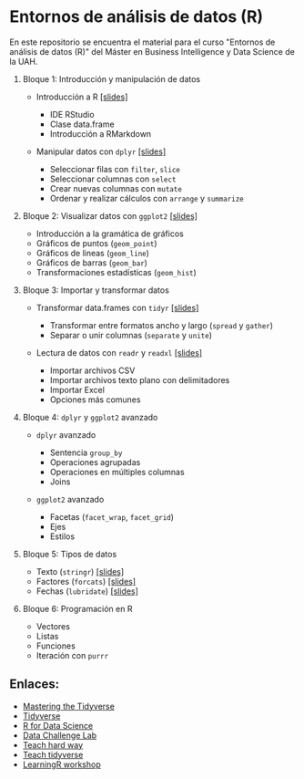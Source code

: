 # Entornos de análisis de datos (R)

En este repositorio se encuentra el material para el curso "Entornos de análisis de datos (R)" del Máster en Business Intelligence y Data Science de la UAH.


1. Bloque 1: Introducción y manipulación de datos

    * Introducción a R [[slides]](./src/00-intro.html)
        * IDE RStudio
        * Clase data.frame
        * Introducción a RMarkdown

    * Manipular datos con `dplyr` [[slides]](./src/01-dplyr.html)
        * Seleccionar filas con `filter`, `slice`
        * Seleccionar columnas con `select`
        * Crear nuevas columnas con `mutate`
        * Ordenar y realizar cálculos con `arrange` y `summarize`

2. Bloque 2: Visualizar datos con `ggplot2` [[slides]](./src/02-ggplot2.html)
    
    * Introducción a la gramática de gráficos
    * Gráficos de puntos (`geom_point`)
    * Gráficos de lineas (`geom_line`)
    * Gráficos de barras (`geom_bar`)
    * Transformaciones estadísticas (`geom_hist`)

3. Bloque 3: Importar y transformar datos

    * Transformar data.frames con `tidyr` [[slides]](./src/03-tidyr.html)
        * Transformar entre formatos ancho y largo (`spread` y `gather`)
        * Separar o unir columnas (`separate` y `unite`)
    
    * Lectura de datos con `readr` y `readxl` [[slides]](./src/04-readr.html)
        * Importar archivos CSV
        * Importar archivos texto plano con delimitadores
        * Importar Excel
        * Opciones más comunes

4. Bloque 4: `dplyr` y `ggplot2` avanzado
    
    * `dplyr` avanzado
        * Sentencia `group_by`
        * Operaciones agrupadas
        * Operaciones en múltiples columnas
        * Joins

    * `ggplot2` avanzado
        * Facetas  (`facet_wrap`, `facet_grid`)
        * Ejes
        * Estilos

5. Bloque 5: Tipos de datos
    
    * Texto (`stringr`) [[slides]](./src/05-stringr.html)
    * Factores (`forcats`) [[slides]](./src/06-forcats.html)
    * Fechas (`lubridate`) [[slides]](./src/07-lubridate.html)

6. Bloque 6: Programación en R

    * Vectores
    * Listas
    * Funciones
    * Iteración con `purrr`


## Enlaces:
* [Mastering the Tidyverse](https://github.com/rstudio/master-the-tidyverse)
* [Tidyverse](https://www.tidyverse.org/)
* [R for Data Science](http://r4ds.had.co.nz/)
* [Data Challenge Lab](https://dcl-2019-04.github.io/curriculum/)
* [Teach hard way](http://varianceexplained.org/r/teach-hard-way/)
* [Teach tidyverse](http://varianceexplained.org/r/teach-tidyverse/)
* [LearningR workshop](https://nyu-cdsc.github.io/learningr/)
